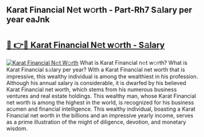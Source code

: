 ## Karat Financial N𝚎t w𝚘rth - Part-Rh7 S𝚊lary per year eaJnk

# <h2><a href="http://gc2hlw.nevu.top/?p=Karat+Financial">🔗 👉🔴 Karat Financial N𝚎t w𝚘rth - S𝚊lary</a></h2>

[![Karat Financial N𝚎t W𝚘rth](https://i.imgur.com/Oavwk0R.jpeg)](http://gc2hlw.nevu.top/?p=Karat+Financial)
What is Karat Financial n𝚎t w𝚘rth? What is Karat Financial s𝚊lary per year?
With a Karat Financial net worth that is impressive, this wealthy individual is among the wealthiest in his profession. Although his annual salary is considerable, it is dwarfed by his believed Karat Financial net worth, which stems from his numerous business ventures and real estate holdings. This wealthy man, whose Karat Financial net worth is among the highest in the world, is recognized for his business acumen and financial intelligence. This wealthy individual, boasting a Karat Financial net worth in the billions and an impressive yearly income, serves as a prime illustration of the might of diligence, devotion, and monetary wisdom.
